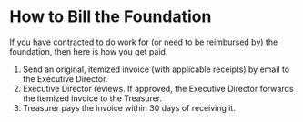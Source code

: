 # How to Bill the Foundation

If you have contracted to do work for (or need to be reimbursed by) the foundation,
then here is how you get paid.

1. Send an original, itemized invoice (with applicable receipts) by email to the Executive Director.
2. Executive Director reviews.
If approved, the Executive Director forwards the itemized invoice to the Treasurer.
3. Treasurer pays the invoice within 30 days of receiving it.
